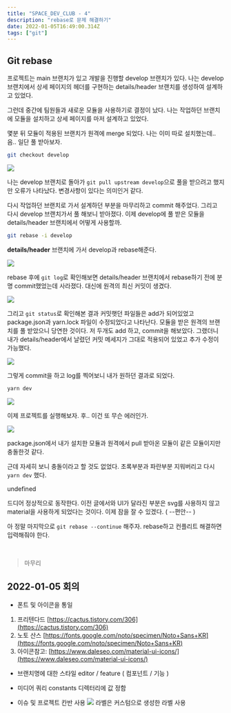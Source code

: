 ```yaml
---
title: "SPACE_DEV_CLUB - 4"
description: "rebase로 문제 해결하기"
date: 2022-01-05T16:49:00.314Z
tags: ["git"]
---
```

## Git rebase

프로젝트는 main 브랜치가 있고 개발을 진행할 develop 브랜치가 있다. 나는 develop 브랜치에서 상세 페이지의 헤더를 구현하는 details/header 브랜치를 생성하여 설계하고 있었다.

그런데 중간에 팀원들과 새로운 모듈을 사용하기로 결정이 났다. 나는 작업하던 브랜치에 모듈을 설치하고 상세 페이지를 마저 설계하고 있었다.

몇분 뒤 모듈이 적용된 브랜치가 원격에 merge 되었다. 나는 이미 따로 설치했는데.. 음.. 일단 풀 받아보자.

```bash
git checkout develop
```

![](/images/14cba9a5-6a7f-4096-98a4-e1c0920fac05-image.png)

나는 develop 브랜치로 돌아가 `git pull upstream develop`으로 풀을 받으려고 했지만 오류가 나타났다. 변경사항이 있다는 의미인거 같다.

다시 작업하던 브랜치로 가서 설계하던 부분을 마무리하고 commit 해주었다. 그리고 다시 develop 브랜치가서 풀 해보니 받아졌다. 이제 develop에 풀 받은 모듈을 details/header 브랜치에서 어떻게 사용할까.

```bash
git rebase -i develop
```

**details/header** 브랜치에 가서 develop과 rebase해준다. 

![](/images/35a9d819-eca2-4b25-b9eb-80d2a3992c40-image.png)

rebase 후에 `git log`로 확인해보면 details/header 브랜치에서 rebase하기 전에 분명 commit했었는데 사라졌다. 대신에 원격의 최신 커밋이 생겼다.

![](/images/7df664c6-b33c-4e63-a3cd-9067f213b2cd-image.png)

그리고 `git status`로 확인해본 결과 커밋햇던 파일들은 add가 되어있었고 package.json과 yarn.lock 파일이 수정되었다고 나타난다. 모듈을 받은 원격의 브랜치를 풀 받았으니 당연한 것이다. 저 두개도 add 하고, commit을 해보았다. 그랬더니 내가 details/header에서 날렸던 커밋 메세지가 그대로 적용되어 있었고 추가 수정이 가능했다.

![](/images/875bedae-bb28-4421-aece-d56ad5877b37-image.png)

그렇게 commit을 하고 log를 찍어보니 내가 원하던 결과로 되었다. 

```bash
yarn dev
```

![](/images/00567c8d-4d60-4b02-9940-6b2293fab492-image.png)

이제 프로젝트를 실행해보자. 후.. 이건 또 무슨 에러인가.

![](/images/fde1d000-9116-44c9-a2a3-4c422a37a825-image.png)

package.json에서 내가 설치한 모듈과 원격에서 pull 받아온 모듈이 같은 모듈이지만 충돌한것 같다.

근데 자세히 보니 충돌이라고 할 것도 없었다. 초록부분과 파란부분 지워버리고 다시 `yarn dev` 했다.

undefined

드디어 정상적으로 동작한다. 이전 글에서와 UI가 달라진 부분은 svg를 사용하지 않고 material을 사용하게 되었다는 것이다. 이제 잠을 잘 수 있겠다. ( --편안-- )

아 정말 마지막으로 `git rebase --continue` 해주자. rebase하고 컨플리트 해결하면 입력해줘야 한다.

<br>

> 마무리

## 2022-01-05 회의

* 폰트 및 아이콘을 통일
1. 프리텐다드 [https://cactus.tistory.com/306](https://cactus.tistory.com/306)
2. 노토 산스 [https://fonts.google.com/noto/specimen/Noto+Sans+KR](https://fonts.google.com/noto/specimen/Noto+Sans+KR)
3. 아이콘참고: [https://www.daleseo.com/material-ui-icons/](https://www.daleseo.com/material-ui-icons/)

* 브랜치명에 대한 스타일
editor / feature
( 컴포넌트 / 기능 )

* 미디어 쿼리
constants 디렉터리에 값 정함

* 이슈 및 프로젝트 칸반 사용
![](/images/bdb6f72e-e6e8-4719-89c7-f420e1522220-image.png)
라벨은 커스텀으로 생성한 라벨 사용